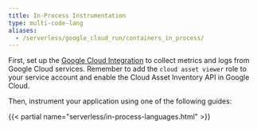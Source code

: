 ```yaml
---
title: In-Process Instrumentation
type: multi-code-lang
aliases:
  - /serverless/google_cloud_run/containers_in_process/
---
```


First, set up the [Google Cloud Integration][1] to collect metrics and logs from Google Cloud services. Remember to add the `cloud asset viewer` role to your service account and enable the Cloud Asset Inventory API in Google Cloud.

Then, instrument your application using one of the following guides:

{{< partial name="serverless/in-process-languages.html" >}}

[1]: /integrations/google-cloud-platform/
